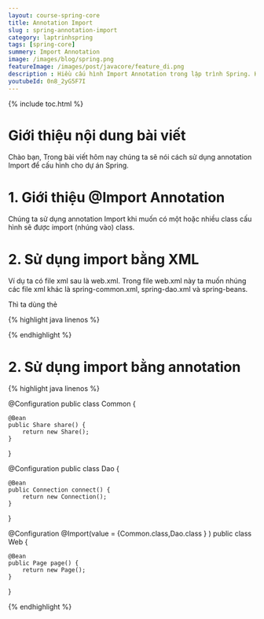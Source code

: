 ```yaml
---
layout: course-spring-core
title: Annotation Import
slug : spring-annotation-import
category: laptrinhspring
tags: [spring-core]
summery: Import Annotation
image: /images/blog/spring.png
featureImage: /images/post/javacore/feature_di.png
description : Hiều cấu hình Import Annotation trong lập trình Spring. Hướng dẫn sử dụng Import Annotation trong lập trình Spring.
youtubeId: 0n8_2yG5F7I
---
```


{% include toc.html %}

# **Giới thiệu nội dung bài viết**

Chào bạn, Trong bài viết hôm nay chúng ta sẽ nói cách sử dụng annotation Import để cấu hình cho dự án Spring.
 

# **1. Giới thiệu @Import Annotation**

Chúng ta sử dụng annotation Import khi muốn có một hoặc nhiều class cấu hình sẽ được import (nhúng vào) class.

# **2. Sử dụng import bằng XML**

Ví dụ ta có file xml sau là web.xml. Trong file web.xml này ta muốn nhúng các file xml khác là spring-common.xml, spring-dao.xml và spring-beans. 

Thì ta dùng thẻ <import>

{% highlight java linenos %}

<beans xmlns="http://www.springframework.org/schema/beans"
 xmlns:xsi="http://www.w3.org/2001/XMLSchema-instance"
 xsi:schemaLocation="http://www.springframework.org/schema/beans
 http://www.springframework.org/schema/beans/spring-beans.xsd">

 <import resource="common/spring-common.xml"/>
        <import resource="dao/spring-dao.xml"/>
        <import resource="beans/spring-beans.xml"/>
 
</beans>

{% endhighlight %}


# **2. Sử dụng import bằng annotation**

{% highlight java linenos %}

@Configuration
public class Common {

    @Bean
    public Share share() {
        return new Share();
    }
}

@Configuration
public class Dao {

    @Bean
    public Connection connect() {
        return new Connection();
    }
}


@Configuration
@Import(value = {Common.class,Dao.class } )
public class Web {

    @Bean
    public Page page() {
        return new Page();
    }
}

{% endhighlight %}






